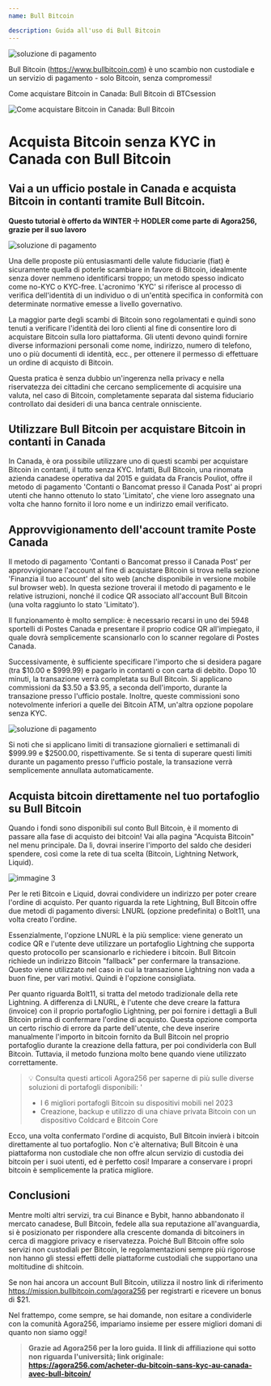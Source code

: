 ```yaml
---
name: Bull Bitcoin

description: Guida all'uso di Bull Bitcoin
---
```


![soluzione di pagamento](assets/cover.webp)

Bull Bitcoin (https://www.bullbitcoin.com) è uno scambio non custodiale e un servizio di pagamento - solo Bitcoin, senza compromessi!

Come acquistare Bitcoin in Canada: Bull Bitcoin di BTCsession

![Come acquistare Bitcoin in Canada: Bull Bitcoin](https://youtu.be/aKs8bKwLjJQ)

# Acquista Bitcoin senza KYC in Canada con Bull Bitcoin

## Vai a un ufficio postale in Canada e acquista Bitcoin in contanti tramite Bull Bitcoin.

**Questo tutorial è offerto da WINTER ☩ HODLER come parte di Agora256, grazie per il suo lavoro**

![soluzione di pagamento](assets/1.webp)

Una delle proposte più entusiasmanti delle valute fiduciarie (fiat) è sicuramente quella di poterle scambiare in favore di Bitcoin, idealmente senza dover nemmeno identificarsi troppo; un metodo spesso indicato come no-KYC o KYC-free. L'acronimo 'KYC' si riferisce al processo di verifica dell'identità di un individuo o di un'entità specifica in conformità con determinate normative emesse a livello governativo.

La maggior parte degli scambi di Bitcoin sono regolamentati e quindi sono tenuti a verificare l'identità dei loro clienti al fine di consentire loro di acquistare Bitcoin sulla loro piattaforma. Gli utenti devono quindi fornire diverse informazioni personali come nome, indirizzo, numero di telefono, uno o più documenti di identità, ecc., per ottenere il permesso di effettuare un ordine di acquisto di Bitcoin.

Questa pratica è senza dubbio un'ingerenza nella privacy e nella riservatezza dei cittadini che cercano semplicemente di acquisire una valuta, nel caso di Bitcoin, completamente separata dal sistema fiduciario controllato dai desideri di una banca centrale onnisciente.

## Utilizzare Bull Bitcoin per acquistare Bitcoin in contanti in Canada

In Canada, è ora possibile utilizzare uno di questi scambi per acquistare Bitcoin in contanti, il tutto senza KYC. Infatti, Bull Bitcoin, una rinomata azienda canadese operativa dal 2015 e guidata da Francis Pouliot, offre il metodo di pagamento 'Contanti o Bancomat presso il Canada Post' ai propri utenti che hanno ottenuto lo stato 'Limitato', che viene loro assegnato una volta che hanno fornito il loro nome e un indirizzo email verificato.

## Approvvigionamento dell'account tramite Poste Canada

Il metodo di pagamento 'Contanti o Bancomat presso il Canada Post' per approvvigionare l'account al fine di acquistare Bitcoin si trova nella sezione 'Finanzia il tuo account' del sito web (anche disponibile in versione mobile sul browser web). In questa sezione troverai il metodo di pagamento e le relative istruzioni, nonché il codice QR associato all'account Bull Bitcoin (una volta raggiunto lo stato 'Limitato').

Il funzionamento è molto semplice: è necessario recarsi in uno dei 5948 sportelli di Postes Canada e presentare il proprio codice QR all'impiegato, il quale dovrà semplicemente scansionarlo con lo scanner regolare di Postes Canada.

Successivamente, è sufficiente specificare l'importo che si desidera pagare (tra $10.00 e $999.99) e pagarlo in contanti o con carta di debito. Dopo 10 minuti, la transazione verrà completata su Bull Bitcoin. Si applicano commissioni da $3.50 a $3.95, a seconda dell'importo, durante la transazione presso l'ufficio postale. Inoltre, queste commissioni sono notevolmente inferiori a quelle dei Bitcoin ATM, un'altra opzione popolare senza KYC.

![soluzione di pagamento](assets/2.webp)

Si noti che si applicano limiti di transazione giornalieri e settimanali di $999.99 e $2500.00, rispettivamente. Se si tenta di superare questi limiti durante un pagamento presso l'ufficio postale, la transazione verrà semplicemente annullata automaticamente.

## Acquista bitcoin direttamente nel tuo portafoglio su Bull Bitcoin

Quando i fondi sono disponibili sul conto Bull Bitcoin, è il momento di passare alla fase di acquisto dei bitcoin! Vai alla pagina "Acquista Bitcoin" nel menu principale. Da lì, dovrai inserire l'importo del saldo che desideri spendere, così come la rete di tua scelta (Bitcoin, Lightning Network, Liquid).

![immagine 3](assets/3.webp)

Per le reti Bitcoin e Liquid, dovrai condividere un indirizzo per poter creare l'ordine di acquisto. Per quanto riguarda la rete Lightning, Bull Bitcoin offre due metodi di pagamento diversi: LNURL (opzione predefinita) o Bolt11, una volta creato l'ordine.

Essenzialmente, l'opzione LNURL è la più semplice: viene generato un codice QR e l'utente deve utilizzare un portafoglio Lightning che supporta questo protocollo per scansionarlo e richiedere i bitcoin. Bull Bitcoin richiede un indirizzo Bitcoin "fallback" per confermare la transazione. Questo viene utilizzato nel caso in cui la transazione Lightning non vada a buon fine, per vari motivi. Quindi è l'opzione consigliata.

Per quanto riguarda Bolt11, si tratta del metodo tradizionale della rete Lightning. A differenza di LNURL, è l'utente che deve creare la fattura (invoice) con il proprio portafoglio Lightning, per poi fornire i dettagli a Bull Bitcoin prima di confermare l'ordine di acquisto. Questa opzione comporta un certo rischio di errore da parte dell'utente, che deve inserire manualmente l'importo in bitcoin fornito da Bull Bitcoin nel proprio portafoglio durante la creazione della fattura, per poi condividerla con Bull Bitcoin. Tuttavia, il metodo funziona molto bene quando viene utilizzato correttamente.

> 💡 Consulta questi articoli Agora256 per saperne di più sulle diverse soluzioni di portafogli disponibili:
> '
>
> - I 6 migliori portafogli Bitcoin su dispositivi mobili nel 2023
> - Creazione, backup e utilizzo di una chiave privata Bitcoin con un dispositivo Coldcard e Bitcoin Core

Ecco, una volta confermato l'ordine di acquisto, Bull Bitcoin invierà i bitcoin direttamente al tuo portafoglio. Non c'è alternativa; Bull Bitcoin è una piattaforma non custodiale che non offre alcun servizio di custodia dei bitcoin per i suoi utenti, ed è perfetto così! Imparare a conservare i propri bitcoin è semplicemente la pratica migliore.

## Conclusioni

Mentre molti altri servizi, tra cui Binance e Bybit, hanno abbandonato il mercato canadese, Bull Bitcoin, fedele alla sua reputazione all'avanguardia, si è posizionato per rispondere alla crescente domanda di bitcoiners in cerca di maggiore privacy e riservatezza. Poiché Bull Bitcoin offre solo servizi non custodiali per Bitcoin, le regolamentazioni sempre più rigorose non hanno gli stessi effetti delle piattaforme custodiali che supportano una moltitudine di shitcoin.

Se non hai ancora un account Bull Bitcoin, utilizza il nostro link di riferimento https://mission.bullbitcoin.com/agora256 per registrarti e ricevere un bonus di $21.

Nel frattempo, come sempre, se hai domande, non esitare a condividerle con la comunità Agora256, impariamo insieme per essere migliori domani di quanto non siamo oggi!

> **Grazie ad Agora256 per la loro guida. Il link di affiliazione qui sotto non riguarda l'università; link originale: https://agora256.com/acheter-du-bitcoin-sans-kyc-au-canada-avec-bull-bitcoin/**
